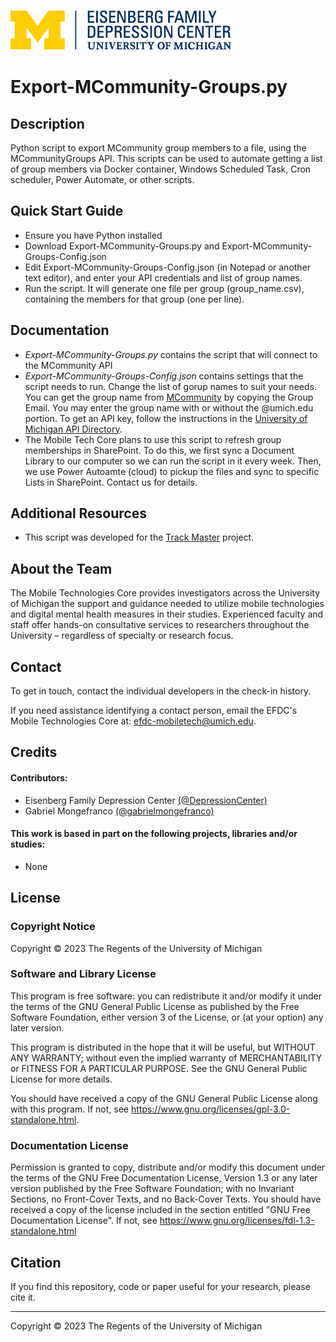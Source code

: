 ![Depression Center Logo](https://github.com/DepressionCenter/.github/blob/main/images/EFDCLogo_375w.png "depressioncenter.org")

# Export-MCommunity-Groups.py

## Description
Python script to export MCommunity group members to a file, using the MCommunityGroups API. This scripts can be used to automate getting a list of group members via Docker container, Windows Scheduled Task, Cron scheduler, Power Automate, or other scripts.



## Quick Start Guide
+ Ensure you have Python installed
+ Download Export-MCommunity-Groups.py and Export-MCommunity-Groups-Config.json
+ Edit Export-MCommunity-Groups-Config.json (in Notepad or another text editor), and enter your API credentials and list of group names.
+ Run the script. It will generate one file per group (group_name.csv), containing the members for that group (one per line).


## Documentation
+ *Export-MCommunity-Groups.py* contains the script that will connect to the MCommunity API
+ *Export-MCommunity-Groups-Config.json* contains settings that the script needs to run. Change the list of gorup names to suit your needs. You can get the group name from [MCommunity](https://mcommunity.umich.edu/my-groups) by copying the Group Email. You may enter the group name with or without the @umich.edu portion. To get an API key, follow the instructions in the [University of Michigan API Directory](https://dir.api.it.umich.edu/).
+ The Mobile Tech Core plans to use this script to refresh group memberships in SharePoint. To do this, we first sync a Document Library to our computer so we can run the script in it every week. Then, we use Power Autoamte (cloud) to pickup the files and sync to specific Lists in SharePoint. Contact us for details.

## Additional Resources
+ This script was developed for the [Track Master](https://github.com/DepressionCenter/TrackMaster) project.



## About the Team
The Mobile Technologies Core provides investigators across the University of Michigan the support and guidance needed to utilize mobile technologies and digital mental health measures in their studies. Experienced faculty and staff offer hands-on consultative services to researchers throughout the University – regardless of specialty or research focus.



## Contact
To get in touch, contact the individual developers in the check-in history.

If you need assistance identifying a contact person, email the EFDC's Mobile Technologies Core at: efdc-mobiletech@umich.edu.



## Credits
#### Contributors:
+ Eisenberg Family Depression Center [(@DepressionCenter)](https://github.com/DepressionCenter/)
+ Gabriel Mongefranco [(@gabrielmongefranco)](https://github.com/gabrielmongefranco)



#### This work is based in part on the following projects, libraries and/or studies:
+ None



## License
### Copyright Notice
Copyright © 2023 The Regents of the University of Michigan


### Software and Library License
This program is free software: you can redistribute it and/or modify it under the terms of the GNU General Public License as published by the Free Software Foundation, either version 3 of the License, or (at your option) any later version.

This program is distributed in the hope that it will be useful, but WITHOUT ANY WARRANTY; without even the implied warranty of MERCHANTABILITY or FITNESS FOR A PARTICULAR PURPOSE. See the GNU General Public License for more details.

You should have received a copy of the GNU General Public License along with this program. If not, see <https://www.gnu.org/licenses/gpl-3.0-standalone.html>.


### Documentation License
Permission is granted to copy, distribute and/or modify this document 
under the terms of the GNU Free Documentation License, Version 1.3 
or any later version published by the Free Software Foundation; 
with no Invariant Sections, no Front-Cover Texts, and no Back-Cover Texts. 
You should have received a copy of the license included in the section entitled "GNU 
Free Documentation License". If not, see <https://www.gnu.org/licenses/fdl-1.3-standalone.html>



## Citation
If you find this repository, code or paper useful for your research, please cite it.

----

Copyright © 2023 The Regents of the University of Michigan

